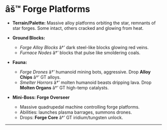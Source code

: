 ﻿# âš™ Forge Platforms

- **Terrain/Palette:**
  Massive alloy platforms orbiting the star, remnants of star forges. Some intact, others cracked and glowing from heat.

- **Ground Blocks:**

  - _Forge Alloy Blocks_ â†’ dark steel-like blocks glowing red veins.
  - _Furnace Nodes_ â†’ blocks that pulse like smoldering coals.

- **Fauna:**

  - _Forge Drones_ â†’ humanoid mining bots, aggressive. Drop **Alloy Chips** â†’ GT alloys.
  - _Smelter Horrors_ â†’ molten humanoid beasts dripping lava. Drop **Molten Organs** â†’ GT high-temp catalysts.

- **Mini-Boss:** **Forge Overseer**

  - Massive quadrupedal machine controlling forge platforms.
  - Abilities: launches plasma barrages, summons drones.
  - Drops: **Forge Core** â†’ GT iridium/tungsten unlock.

---

##
